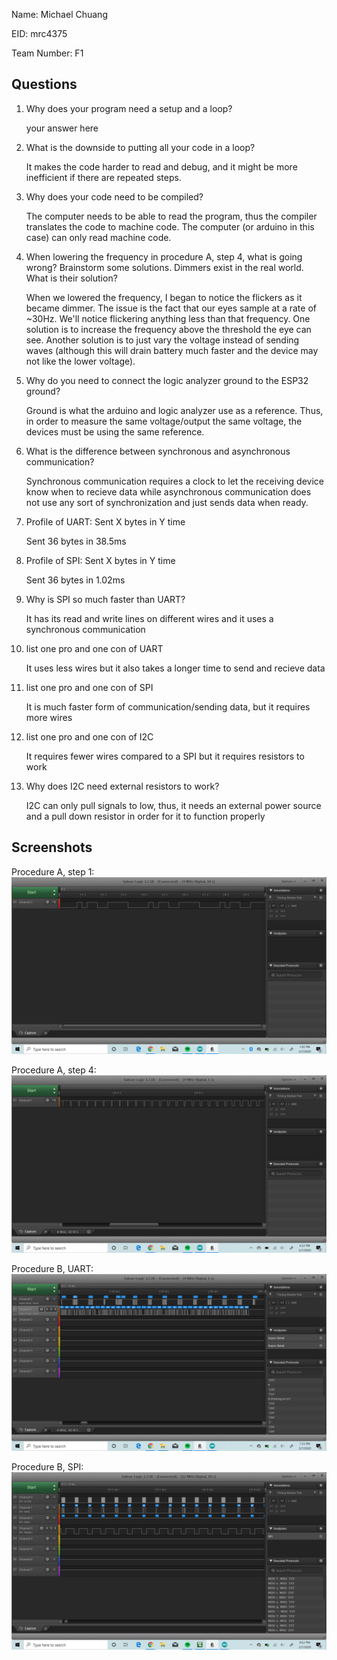 Name: Michael Chuang

EID: mrc4375

Team Number: F1

## Questions

1. Why does your program need a setup and a loop?

    your answer here

2. What is the downside to putting all your code in a loop?

    It makes the code harder to read and debug, and it might be more inefficient if there are repeated steps.

3. Why does your code need to be compiled?

    The computer needs to be able to read the program, thus the compiler translates the code to machine code. The computer (or arduino in this case) can only read machine code.

4. When lowering the frequency in procedure A, step 4, what is going wrong? Brainstorm some solutions. Dimmers exist in the real world. What is their solution?

    When we lowered the frequency, I began to notice the flickers as it became dimmer. The issue is the fact that our eyes sample at a rate of ~30Hz. We'll notice flickering anything less than that frequency. One solution is to increase the frequency above the threshold the eye can see. Another solution is to just vary the voltage instead of sending waves (although this will drain battery much faster and the device may not like the lower voltage).

5. Why do you need to connect the logic analyzer ground to the ESP32 ground?

    Ground is what the arduino and logic analyzer use as a reference. Thus, in order to measure the same voltage/output the same voltage, the devices must be using the same reference.

6. What is the difference between synchronous and asynchronous communication?

    Synchronous communication requires a clock to let the receiving device know when to recieve data while asynchronous communication does not use any sort of synchronization and just sends data when ready.

7. Profile of UART: Sent X bytes in Y time 

    Sent 36 bytes in 38.5ms

8. Profile of SPI: Sent X bytes in Y time

    Sent 36 bytes in 1.02ms

9. Why is SPI so much faster than UART?

    It has its read and write lines on different wires and it uses a synchronous communication

10. list one pro and one con of UART

    It uses less wires but it also takes a longer time to send and recieve data

11. list one pro and one con of SPI

    It is much faster form of communication/sending data, but it requires more wires

12. list one pro and one con of I2C

    It requires fewer wires compared to a SPI but it requires resistors to work

13. Why does I2C need external resistors to work?

    I2C can only pull signals to low, thus, it needs an external power source and a pull down resistor in order for it to function properly

## Screenshots

Procedure A, step 1:
![Put path to your image here ->](img/SaleaeScr.png)

Procedure A, step 4:
![Put path to your image here ->](img/Dimmer.png)

Procedure B, UART:
![Put path to your image here ->](img/SecretMsg.png)

Procedure B, SPI:
![Put path to your image here ->](img/SPIMsg.png)
